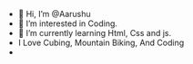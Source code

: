 - 👋 Hi, I’m @Aarushu
- 👀 I’m interested in Coding.
- 🌱 I’m currently learning Html, Css and js.
- I Love Cubing, Mountain Biking, And Coding
- 

<!---
Aarushu/Aarushu is a ✨ special ✨ repository because its `README.md` (this file) appears on your GitHub profile.
You can click the Preview link to take a look at your changes.
--->
